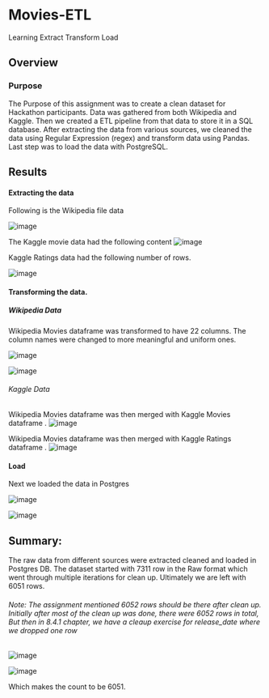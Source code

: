 # Movies-ETL
Learning Extract Transform Load

## Overview
### Purpose
The Purpose of this assignment was to create a clean dataset for Hackathon participants. Data was gathered from both Wikipedia and Kaggle. Then we created a ETL pipeline from that data to store it in a SQL database. After extracting the data from various sources, we cleaned the data using Regular Expression (regex) and transform data using Pandas. Last step was to load the data with PostgreSQL.

## Results
#### Extracting the data
Following is the Wikipedia file data 

![image](https://user-images.githubusercontent.com/3753839/170623584-377846ce-755e-4a8c-9637-958c5d1e1b3c.png)



The Kaggle movie data had the following content
![image](https://user-images.githubusercontent.com/3753839/170623567-1b79c98c-fa57-4acb-9b7c-93f2a39bfcce.png)





Kaggle Ratings data had the following number of rows.

![image](https://user-images.githubusercontent.com/3753839/170623547-c96e1160-fbf0-4aca-9ac6-25c221bb77db.png)



#### Transforming the data.
##### Wikipedia Data
Wikipedia Movies dataframe was transformed to have 22 columns. The column names were changed to more meaningful and uniform ones. 

![image](https://user-images.githubusercontent.com/3753839/170623528-2e4b7266-d712-46e7-95aa-9bbaae565902.png)


![image](https://user-images.githubusercontent.com/3753839/170623511-34f207b3-725e-471e-ad67-e4971b4b3620.png)









###### Kaggle Data
Wikipedia Movies dataframe was then merged with Kaggle Movies dataframe . 
![image](https://user-images.githubusercontent.com/3753839/170623484-52b837bc-afab-4b89-96e3-5eab3bbe005b.png)



Wikipedia Movies dataframe was then merged with Kaggle Ratings dataframe . 
![image](https://user-images.githubusercontent.com/3753839/170623461-5426b844-4c4c-4ba2-a1bd-2e01e134dfe0.png)




#### Load


Next we loaded the data in Postgres

![image](https://user-images.githubusercontent.com/3753839/170623889-5d44f3a0-60ec-4d75-8608-7b6a3c07b63d.png)



![image](https://user-images.githubusercontent.com/3753839/170623898-2ec0318d-8753-4022-951d-40d56d3f5859.png)







## Summary:
The raw data from different sources were extracted cleaned and loaded in Postgres DB.
The dataset started with 7311 row in the Raw format which went through multiple iterations for clean up. 
Ultimately we are left with 6051 rows. 


###### Note: The assignment mentioned 6052 rows should be there after clean up. Initially after most of the clean up was done, there were 6052 rows in total, But then in 8.4.1 chapter, we have a cleaup exercise for release_date where we dropped one row

![image](https://user-images.githubusercontent.com/3753839/170623385-5bdb0d9f-0f8e-47d0-94e3-4d706ba86544.png)


![image](https://user-images.githubusercontent.com/3753839/170623390-e40f8a08-1ae6-4960-85e1-77e03894f334.png)





Which makes the count to be 6051.



